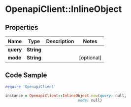# OpenapiClient::InlineObject

## Properties

Name | Type | Description | Notes
------------ | ------------- | ------------- | -------------
**query** | **String** |  | 
**mode** | **String** |  | [optional] 

## Code Sample

```ruby
require 'OpenapiClient'

instance = OpenapiClient::InlineObject.new(query: null,
                                 mode: null)
```


